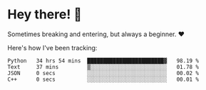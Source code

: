 # Hey there! 👋
Sometimes breaking and entering, but always a beginner. ❤️

Here's how I've been tracking:
<!--START_SECTION:waka-->

```text
Python   34 hrs 54 mins  ████████████████████████▓   98.19 %
Text     37 mins         ▒░░░░░░░░░░░░░░░░░░░░░░░░   01.78 %
JSON     0 secs          ░░░░░░░░░░░░░░░░░░░░░░░░░   00.02 %
C++      0 secs          ░░░░░░░░░░░░░░░░░░░░░░░░░   00.01 %
```

<!--END_SECTION:waka-->
